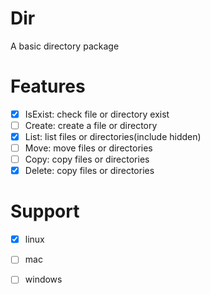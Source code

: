 # Dir

A basic directory package
 
 # Features
 
 - [x] IsExist: check file or directory exist
 - [ ] Create: create a file or directory
 - [x] List: list files or directories(include hidden)
 - [ ] Move: move files or directories
 - [ ] Copy: copy files or directories
 - [x] Delete: copy files or directories
 
 # Support
 
 - [x] linux
 - [ ] mac
 - [ ] windows
 